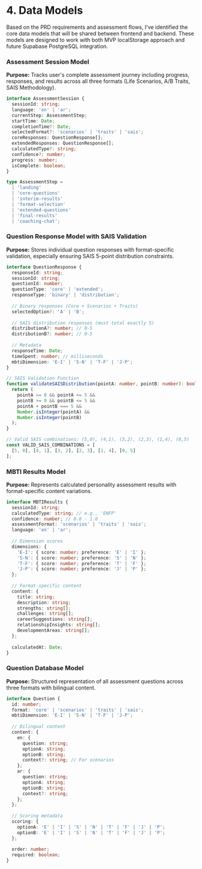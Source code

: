 # 4. Data Models

Based on the PRD requirements and assessment flows, I've identified the core data models that will be shared between frontend and backend. These models are designed to work with both MVP localStorage approach and future Supabase PostgreSQL integration.

### Assessment Session Model

**Purpose:** Tracks user's complete assessment journey including progress, responses, and results across all three formats (Life Scenarios, A/B Traits, SAIS Methodology).

```typescript
interface AssessmentSession {
  sessionId: string;
  language: 'en' | 'ar';
  currentStep: AssessmentStep;
  startTime: Date;
  completionTime?: Date;
  selectedFormat?: 'scenarios' | 'traits' | 'sais';
  coreResponses: QuestionResponse[];
  extendedResponses: QuestionResponse[];
  calculatedType?: string;
  confidence?: number;
  progress: number;
  isComplete: boolean;
}

type AssessmentStep = 
  | 'landing'
  | 'core-questions' 
  | 'interim-results'
  | 'format-selection'
  | 'extended-questions'
  | 'final-results'
  | 'coaching-chat';
```

### Question Response Model with SAIS Validation

**Purpose:** Stores individual question responses with format-specific validation, especially ensuring SAIS 5-point distribution constraints.

```typescript
interface QuestionResponse {
  responseId: string;
  sessionId: string;
  questionId: number;
  questionType: 'core' | 'extended';
  responseType: 'binary' | 'distribution';
  
  // Binary responses (Core + Scenarios + Traits)
  selectedOption?: 'A' | 'B';
  
  // SAIS distribution responses (must total exactly 5)
  distributionA?: number; // 0-5
  distributionB?: number; // 0-5
  
  // Metadata
  responseTime: Date;
  timeSpent: number; // milliseconds
  mbtiDimension: 'E-I' | 'S-N' | 'T-F' | 'J-P';
}

// SAIS Validation Function
function validateSAISDistribution(pointA: number, pointB: number): boolean {
  return (
    pointA >= 0 && pointA <= 5 &&
    pointB >= 0 && pointB <= 5 &&
    pointA + pointB === 5 &&
    Number.isInteger(pointA) &&
    Number.isInteger(pointB)
  );
}

// Valid SAIS combinations: (5,0), (4,1), (3,2), (2,3), (1,4), (0,5)
const VALID_SAIS_COMBINATIONS = [
  [5, 0], [4, 1], [3, 2], [2, 3], [1, 4], [0, 5]
];
```

### MBTI Results Model

**Purpose:** Represents calculated personality assessment results with format-specific content variations.

```typescript
interface MBTIResults {
  sessionId: string;
  calculatedType: string; // e.g., 'ENFP'
  confidence: number; // 0.0 - 1.0
  assessmentFormat: 'scenarios' | 'traits' | 'sais';
  language: 'en' | 'ar';
  
  // Dimension scores
  dimensions: {
    'E-I': { score: number; preference: 'E' | 'I' };
    'S-N': { score: number; preference: 'S' | 'N' };
    'T-F': { score: number; preference: 'T' | 'F' };
    'J-P': { score: number; preference: 'J' | 'P' };
  };
  
  // Format-specific content
  content: {
    title: string;
    description: string;
    strengths: string[];
    challenges: string[];
    careerSuggestions: string[];
    relationshipInsights: string[];
    developmentAreas: string[];
  };
  
  calculatedAt: Date;
}
```

### Question Database Model

**Purpose:** Structured representation of all assessment questions across three formats with bilingual content.

```typescript
interface Question {
  id: number;
  format: 'core' | 'scenarios' | 'traits' | 'sais';
  mbtiDimension: 'E-I' | 'S-N' | 'T-F' | 'J-P';
  
  // Bilingual content
  content: {
    en: {
      question: string;
      optionA: string;
      optionB: string;
      context?: string; // For scenarios
    };
    ar: {
      question: string;
      optionA: string;
      optionB: string;
      context?: string;
    };
  };
  
  // Scoring metadata
  scoring: {
    optionA: 'E' | 'I' | 'S' | 'N' | 'T' | 'F' | 'J' | 'P';
    optionB: 'E' | 'I' | 'S' | 'N' | 'T' | 'F' | 'J' | 'P';
  };
  
  order: number;
  required: boolean;
}
```
